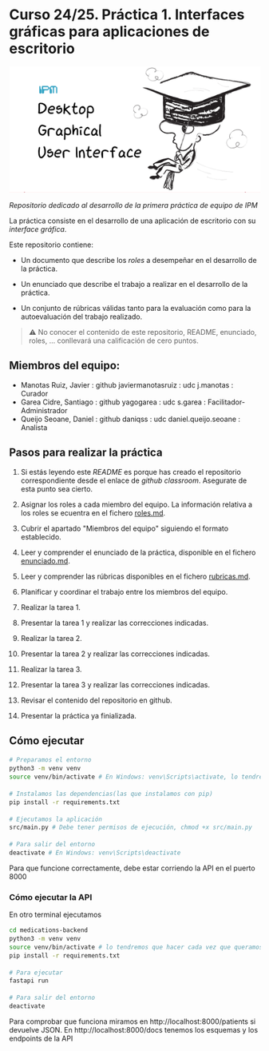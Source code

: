 # Curso 24/25. Práctica 1. Interfaces gráficas para aplicaciones de escritorio

![Image of the assigment](social-image.png)

_Repositorio dedicado al desarrollo de la primera práctica de equipo
de IPM_


La práctica consiste en el desarrollo de una aplicación de escritorio
con su _interface gráfica_.

Este repositorio contiene:

  - Un documento que describe los _roles_ a desempeñar en el desarrollo
    de la práctica.
    
  - Un enunciado que describe el trabajo a realizar en el desarrollo
    de la práctica.
    
  - Un conjunto de rúbricas válidas tanto para la evaluación como para
    la autoevaluación del trabajo realizado.

> :warning: No conocer el contenido de este repositorio, README,
> enunciado, roles, ... conllevará una calificación de cero puntos.


## Miembros del equipo:

- Manotas Ruiz, Javier : github javiermanotasruiz : udc j.manotas : Curador
- Garea Cidre, Santiago : github yagogarea : udc s.garea : Facilitador-Administrador
- Queijo Seoane, Daniel : github daniqss : udc daniel.queijo.seoane : Analista


## Pasos para realizar la práctica

1. Si estás leyendo este _README_ es porque has creado el repositorio
   correspondiente desde el enlace de _github classroom_. Asegurate de
   esta punto sea cierto.
	 
2. Asignar los roles a cada miembro del equipo. La información
   relativa a los roles se ecuentra en el fichero [roles.md](roles.md).
   
3. Cubrir el apartado "Miembros del equipo" siguiendo el formato
   establecido.
   
4. Leer y comprender el enunciado de la práctica, disponible en el
   fichero [enunciado.md](enunciado.md).

5. Leer y comprender las rúbricas disponibles en el fichero
   [rubricas.md](rubricas.md).

6. Planificar y coordinar el trabajo entre los miembros del equipo.

6. Realizar la tarea 1.

8. Presentar la tarea 1 y realizar las correcciones indicadas.

9. Realizar la tarea 2.

10. Presentar la tarea 2 y realizar las correcciones indicadas.

11. Realizar la tarea 3.

12. Presentar la tarea 3 y realizar las correcciones indicadas.

13. Revisar el contenido del repositorio en github.

14. Presentar la práctica ya finializada.
 

## Cómo ejecutar

```bash
# Preparamos el entorno
python3 -m venv venv
source venv/bin/activate # En Windows: venv\Scripts\activate, lo tendremos que hacer en cada terminal

# Instalamos las dependencias(las que instalamos con pip)
pip install -r requirements.txt

# Ejecutamos la aplicación
src/main.py # Debe tener permisos de ejecución, chmod +x src/main.py

# Para salir del entorno
deactivate # En Windows: venv\Scripts\deactivate
```
Para que funcione correctamente, debe estar corriendo la API en el puerto 8000

### Cómo ejecutar la API

En otro terminal ejecutamos
```bash
cd medications-backend
python3 -m venv venv
source venv/bin/activate # lo tendremos que hacer cada vez que queramos arrancar la API
pip install -r requirements.txt

# Para ejecutar
fastapi run

# Para salir del entorno
deactivate
```

Para comprobar que funciona miramos en http://localhost:8000/patients si devuelve JSON.
En http://localhost:8000/docs tenemos los esquemas y los endpoints de la API
